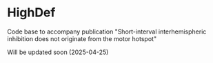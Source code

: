 # HighDef
Code base to accompany publication "Short-interval interhemispheric inhibition does not originate from the motor hotspot"

Will be updated soon (2025-04-25)
